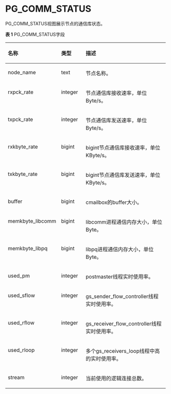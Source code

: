 # PG\_COMM\_STATUS

PG\_COMM\_STATUS视图展示节点的通信库状态。

**表 1**  PG\_COMM\_STATUS字段

<a name="zh-cn_topic_0059777625_t83ca540e925544c288cfd96db031d9b2"></a>
<table><thead align="left"><tr id="zh-cn_topic_0059777625_r247338af0ec34d588088cff853ab2c54"><th class="cellrowborder" valign="top" width="25.77%" id="mcps1.2.4.1.1"><p id="zh-cn_topic_0059777625_a3b8bec16d0014fe0bb829486199e765a"><a name="zh-cn_topic_0059777625_a3b8bec16d0014fe0bb829486199e765a"></a><a name="zh-cn_topic_0059777625_a3b8bec16d0014fe0bb829486199e765a"></a>名称</p>
</th>
<th class="cellrowborder" valign="top" width="16.73%" id="mcps1.2.4.1.2"><p id="zh-cn_topic_0059777625_ad8dea19ffa0f40c2855a8837cb813804"><a name="zh-cn_topic_0059777625_ad8dea19ffa0f40c2855a8837cb813804"></a><a name="zh-cn_topic_0059777625_ad8dea19ffa0f40c2855a8837cb813804"></a>类型</p>
</th>
<th class="cellrowborder" valign="top" width="57.49999999999999%" id="mcps1.2.4.1.3"><p id="zh-cn_topic_0059777625_a1c45c10dd5364655a8d517672c28ea2d"><a name="zh-cn_topic_0059777625_a1c45c10dd5364655a8d517672c28ea2d"></a><a name="zh-cn_topic_0059777625_a1c45c10dd5364655a8d517672c28ea2d"></a>描述</p>
</th>
</tr>
</thead>
<tbody><tr id="row61291844171914"><td class="cellrowborder" valign="top" width="25.77%" headers="mcps1.2.4.1.1 "><p id="p612914441193"><a name="p612914441193"></a><a name="p612914441193"></a>node_name</p>
</td>
<td class="cellrowborder" valign="top" width="16.73%" headers="mcps1.2.4.1.2 "><p id="p1212974431914"><a name="p1212974431914"></a><a name="p1212974431914"></a>text</p>
</td>
<td class="cellrowborder" valign="top" width="57.49999999999999%" headers="mcps1.2.4.1.3 "><p id="p612917448196"><a name="p612917448196"></a><a name="p612917448196"></a>节点名称。</p>
</td>
</tr>
<tr id="row934819243200"><td class="cellrowborder" valign="top" width="25.77%" headers="mcps1.2.4.1.1 "><p id="p11349182472019"><a name="p11349182472019"></a><a name="p11349182472019"></a>rxpck_rate</p>
</td>
<td class="cellrowborder" valign="top" width="16.73%" headers="mcps1.2.4.1.2 "><p id="p15349724172012"><a name="p15349724172012"></a><a name="p15349724172012"></a>integer</p>
</td>
<td class="cellrowborder" valign="top" width="57.49999999999999%" headers="mcps1.2.4.1.3 "><p id="p6349172412204"><a name="p6349172412204"></a><a name="p6349172412204"></a>节点通信库接收速率，单位Byte/s。</p>
</td>
</tr>
<tr id="row1923124122020"><td class="cellrowborder" valign="top" width="25.77%" headers="mcps1.2.4.1.1 "><p id="p1792319417206"><a name="p1792319417206"></a><a name="p1792319417206"></a>txpck_rate</p>
</td>
<td class="cellrowborder" valign="top" width="16.73%" headers="mcps1.2.4.1.2 "><p id="p892324192020"><a name="p892324192020"></a><a name="p892324192020"></a>integer</p>
</td>
<td class="cellrowborder" valign="top" width="57.49999999999999%" headers="mcps1.2.4.1.3 "><p id="p10923441162011"><a name="p10923441162011"></a><a name="p10923441162011"></a>节点通信库发送速率，单位Byte/s。</p>
</td>
</tr>
<tr id="row1495218552013"><td class="cellrowborder" valign="top" width="25.77%" headers="mcps1.2.4.1.1 "><p id="p129522562013"><a name="p129522562013"></a><a name="p129522562013"></a>rxkbyte_rate</p>
</td>
<td class="cellrowborder" valign="top" width="16.73%" headers="mcps1.2.4.1.2 "><p id="p89528542019"><a name="p89528542019"></a><a name="p89528542019"></a>bigint</p>
</td>
<td class="cellrowborder" valign="top" width="57.49999999999999%" headers="mcps1.2.4.1.3 "><p id="p5952251208"><a name="p5952251208"></a><a name="p5952251208"></a>bigint节点通信库接收速率，单位KByte/s。</p>
</td>
</tr>
<tr id="row1375223462512"><td class="cellrowborder" valign="top" width="25.77%" headers="mcps1.2.4.1.1 "><p id="p97527346253"><a name="p97527346253"></a><a name="p97527346253"></a>txkbyte_rate</p>
</td>
<td class="cellrowborder" valign="top" width="16.73%" headers="mcps1.2.4.1.2 "><p id="p14752123418250"><a name="p14752123418250"></a><a name="p14752123418250"></a>bigint</p>
</td>
<td class="cellrowborder" valign="top" width="57.49999999999999%" headers="mcps1.2.4.1.3 "><p id="p7752934152519"><a name="p7752934152519"></a><a name="p7752934152519"></a>bigint节点通信库发送速率，单位KByte/s。</p>
</td>
</tr>
<tr id="row2827183122513"><td class="cellrowborder" valign="top" width="25.77%" headers="mcps1.2.4.1.1 "><p id="p582733114256"><a name="p582733114256"></a><a name="p582733114256"></a>buffer</p>
</td>
<td class="cellrowborder" valign="top" width="16.73%" headers="mcps1.2.4.1.2 "><p id="p1582713310252"><a name="p1582713310252"></a><a name="p1582713310252"></a>bigint</p>
</td>
<td class="cellrowborder" valign="top" width="57.49999999999999%" headers="mcps1.2.4.1.3 "><p id="p5827131172513"><a name="p5827131172513"></a><a name="p5827131172513"></a>cmailbox的buffer大小。</p>
</td>
</tr>
<tr id="row7964165913255"><td class="cellrowborder" valign="top" width="25.77%" headers="mcps1.2.4.1.1 "><p id="p596535932520"><a name="p596535932520"></a><a name="p596535932520"></a>memkbyte_libcomm</p>
</td>
<td class="cellrowborder" valign="top" width="16.73%" headers="mcps1.2.4.1.2 "><p id="p6965105912252"><a name="p6965105912252"></a><a name="p6965105912252"></a>bigint</p>
</td>
<td class="cellrowborder" valign="top" width="57.49999999999999%" headers="mcps1.2.4.1.3 "><p id="p29651459192515"><a name="p29651459192515"></a><a name="p29651459192515"></a>libcomm进程通信内存大小，单位Byte。</p>
</td>
</tr>
<tr id="row84151914252"><td class="cellrowborder" valign="top" width="25.77%" headers="mcps1.2.4.1.1 "><p id="p1541196259"><a name="p1541196259"></a><a name="p1541196259"></a>memkbyte_libpq</p>
</td>
<td class="cellrowborder" valign="top" width="16.73%" headers="mcps1.2.4.1.2 "><p id="p16413198256"><a name="p16413198256"></a><a name="p16413198256"></a>bigint</p>
</td>
<td class="cellrowborder" valign="top" width="57.49999999999999%" headers="mcps1.2.4.1.3 "><p id="p1741719112516"><a name="p1741719112516"></a><a name="p1741719112516"></a>libpq进程通信内存大小，单位Byte。</p>
</td>
</tr>
<tr id="row36729154250"><td class="cellrowborder" valign="top" width="25.77%" headers="mcps1.2.4.1.1 "><p id="p3672121512516"><a name="p3672121512516"></a><a name="p3672121512516"></a>used_pm</p>
</td>
<td class="cellrowborder" valign="top" width="16.73%" headers="mcps1.2.4.1.2 "><p id="p156721915102517"><a name="p156721915102517"></a><a name="p156721915102517"></a>integer</p>
</td>
<td class="cellrowborder" valign="top" width="57.49999999999999%" headers="mcps1.2.4.1.3 "><p id="p186721915122510"><a name="p186721915122510"></a><a name="p186721915122510"></a>postmaster线程实时使用率。</p>
</td>
</tr>
<tr id="row13632165172519"><td class="cellrowborder" valign="top" width="25.77%" headers="mcps1.2.4.1.1 "><p id="p1863225117259"><a name="p1863225117259"></a><a name="p1863225117259"></a>used_sflow</p>
</td>
<td class="cellrowborder" valign="top" width="16.73%" headers="mcps1.2.4.1.2 "><p id="p463255182512"><a name="p463255182512"></a><a name="p463255182512"></a>integer</p>
</td>
<td class="cellrowborder" valign="top" width="57.49999999999999%" headers="mcps1.2.4.1.3 "><p id="p8632851162517"><a name="p8632851162517"></a><a name="p8632851162517"></a>gs_sender_flow_controller线程实时使用率。</p>
</td>
</tr>
<tr id="row1838154552015"><td class="cellrowborder" valign="top" width="25.77%" headers="mcps1.2.4.1.1 "><p id="p98381745202010"><a name="p98381745202010"></a><a name="p98381745202010"></a>used_rflow</p>
</td>
<td class="cellrowborder" valign="top" width="16.73%" headers="mcps1.2.4.1.2 "><p id="p1883813452206"><a name="p1883813452206"></a><a name="p1883813452206"></a>integer</p>
</td>
<td class="cellrowborder" valign="top" width="57.49999999999999%" headers="mcps1.2.4.1.3 "><p id="p783824518208"><a name="p783824518208"></a><a name="p783824518208"></a>gs_receiver_flow_controller线程实时使用率。</p>
</td>
</tr>
<tr id="row687741116256"><td class="cellrowborder" valign="top" width="25.77%" headers="mcps1.2.4.1.1 "><p id="p6877111192511"><a name="p6877111192511"></a><a name="p6877111192511"></a>used_rloop</p>
</td>
<td class="cellrowborder" valign="top" width="16.73%" headers="mcps1.2.4.1.2 "><p id="p15877171112518"><a name="p15877171112518"></a><a name="p15877171112518"></a>integer</p>
</td>
<td class="cellrowborder" valign="top" width="57.49999999999999%" headers="mcps1.2.4.1.3 "><p id="p5877211182515"><a name="p5877211182515"></a><a name="p5877211182515"></a>多个gs_receivers_loop线程中高的实时使用率。</p>
</td>
</tr>
<tr id="row8733137202019"><td class="cellrowborder" valign="top" width="25.77%" headers="mcps1.2.4.1.1 "><p id="p17733037172011"><a name="p17733037172011"></a><a name="p17733037172011"></a>stream</p>
</td>
<td class="cellrowborder" valign="top" width="16.73%" headers="mcps1.2.4.1.2 "><p id="p1573323716206"><a name="p1573323716206"></a><a name="p1573323716206"></a>integer</p>
</td>
<td class="cellrowborder" valign="top" width="57.49999999999999%" headers="mcps1.2.4.1.3 "><p id="p17733337132013"><a name="p17733337132013"></a><a name="p17733337132013"></a>当前使用的逻辑连接总数。</p>
</td>
</tr>
</tbody>
</table>


